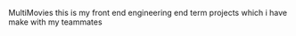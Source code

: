 MultiMovies 
this is my front end engineering end term projects which i have make with my teammates 
